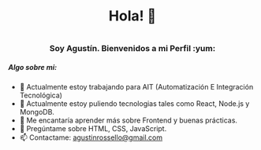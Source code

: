 <h1 align="center" >Hola! 👋<h1/>
<h3 align="center"> Soy Agustín. Bienvenidos a mi Perfil :yum: </h5>
<h5> Algo sobre mi: </h5>

  
- 🔭 Actualmente estoy trabajando para AIT (Automatización E Integración Tecnológica)
- 🌱 Actualmente estoy puliendo tecnologias tales como React, Node.js y MongoDB.
- 🤔 Me encantaría aprender más sobre Frontend y buenas prácticas.
- 💬 Pregúntame sobre HTML, CSS, JavaScript.
- 📫 Contactame: agustinrossello@gmail.com



